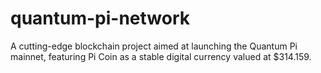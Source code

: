# quantum-pi-network
A cutting-edge blockchain project aimed at launching the Quantum Pi mainnet, featuring Pi Coin as a stable digital currency valued at $314.159.
